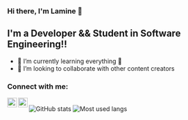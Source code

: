 ### Hi there, I'm Lamine 👋

## I'm a Developer && Student in Software Engineering!!

- 🌱 I’m currently learning everything 🤣
- 👯 I’m looking to collaborate with other content creators
### Connect with me:

[<img align="left" alt="brim0049 | Twitter" width="22px" src="https://cdn.jsdelivr.net/npm/simple-icons@v3/icons/twitter.svg" />][twitter]
[<img align="left" alt="brim0049 | Instagram" width="22px" src="https://cdn.jsdelivr.net/npm/simple-icons@v3/icons/instagram.svg" />][instagram]

<br />
<img src="https://github-readme-stats.vercel.app/api?username=yyaddaden&show_icons=true" alt="GitHub stats">
<img src="https://github-readme-stats.vercel.app/api/top-langs/?username=yyaddaden&layout=compact" alt="Most used langs">

<br />
<br />

[twitter]: https://twitter.com/Medd_lamine
[instagram]: https://www.instagram.com/medd_lamine
